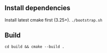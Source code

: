 ## Install dependencies
Install latest cmake first (3.25+).
`./bootstrap.sh`

## Build
`cd build && cmake --build .`